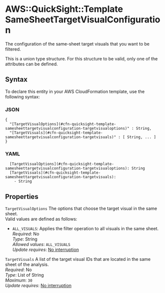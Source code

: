 # AWS::QuickSight::Template SameSheetTargetVisualConfiguration<a name="aws-properties-quicksight-template-samesheettargetvisualconfiguration"></a>

The configuration of the same\-sheet target visuals that you want to be filtered\.

This is a union type structure\. For this structure to be valid, only one of the attributes can be defined\.

## Syntax<a name="aws-properties-quicksight-template-samesheettargetvisualconfiguration-syntax"></a>

To declare this entity in your AWS CloudFormation template, use the following syntax:

### JSON<a name="aws-properties-quicksight-template-samesheettargetvisualconfiguration-syntax.json"></a>

```
{
  "[TargetVisualOptions](#cfn-quicksight-template-samesheettargetvisualconfiguration-targetvisualoptions)" : String,
  "[TargetVisuals](#cfn-quicksight-template-samesheettargetvisualconfiguration-targetvisuals)" : [ String, ... ]
}
```

### YAML<a name="aws-properties-quicksight-template-samesheettargetvisualconfiguration-syntax.yaml"></a>

```
  [TargetVisualOptions](#cfn-quicksight-template-samesheettargetvisualconfiguration-targetvisualoptions): String
  [TargetVisuals](#cfn-quicksight-template-samesheettargetvisualconfiguration-targetvisuals): 
    - String
```

## Properties<a name="aws-properties-quicksight-template-samesheettargetvisualconfiguration-properties"></a>

`TargetVisualOptions`  <a name="cfn-quicksight-template-samesheettargetvisualconfiguration-targetvisualoptions"></a>
The options that choose the target visual in the same sheet\.  
Valid values are defined as follows:  
+  `ALL_VISUALS`: Applies the filter operation to all visuals in the same sheet\.
*Required*: No  
*Type*: String  
*Allowed values*: `ALL_VISUALS`  
*Update requires*: [No interruption](https://docs.aws.amazon.com/AWSCloudFormation/latest/UserGuide/using-cfn-updating-stacks-update-behaviors.html#update-no-interrupt)

`TargetVisuals`  <a name="cfn-quicksight-template-samesheettargetvisualconfiguration-targetvisuals"></a>
A list of the target visual IDs that are located in the same sheet of the analysis\.  
*Required*: No  
*Type*: List of String  
*Maximum*: `30`  
*Update requires*: [No interruption](https://docs.aws.amazon.com/AWSCloudFormation/latest/UserGuide/using-cfn-updating-stacks-update-behaviors.html#update-no-interrupt)